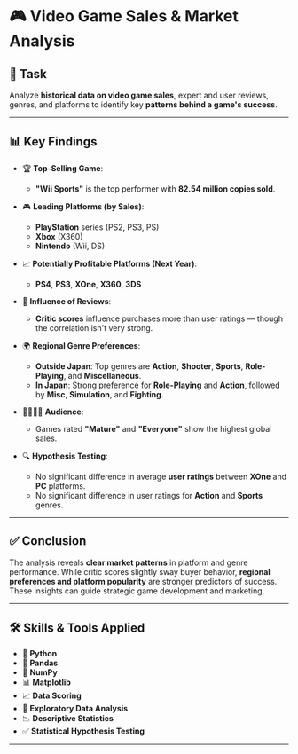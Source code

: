 # 🎮 Video Game Sales & Market Analysis

## 📝 Task

Analyze **historical data on video game sales**, expert and user reviews, genres, and platforms to identify key **patterns behind a game's success**.

---

## 📊 Key Findings

- 🏆 **Top-Selling Game**:  
  - **"Wii Sports"** is the top performer with **82.54 million copies sold**.

- 🎮 **Leading Platforms (by Sales)**:
  - **PlayStation** series (PS2, PS3, PS)
  - **Xbox** (X360)
  - **Nintendo** (Wii, DS)

- 📈 **Potentially Profitable Platforms (Next Year)**:
  - **PS4**, **PS3**, **XOne**, **X360**, **3DS**

- 🧠 **Influence of Reviews**:
  - **Critic scores** influence purchases more than user ratings — though the correlation isn't very strong.

- 🌍 **Regional Genre Preferences**:
  - **Outside Japan**: Top genres are **Action**, **Shooter**, **Sports**, **Role-Playing**, and **Miscellaneous**.
  - **In Japan**: Strong preference for **Role-Playing** and **Action**, followed by **Misc**, **Simulation**, and **Fighting**.

- 👨‍👩‍👧‍👦 **Audience**:
  - Games rated **"Mature"** and **"Everyone"** show the highest global sales.

- 🔍 **Hypothesis Testing**:
  - No significant difference in average **user ratings** between **XOne** and **PC** platforms.
  - No significant difference in user ratings for **Action** and **Sports** genres.

---

## ✅ Conclusion

The analysis reveals **clear market patterns** in platform and genre performance. While critic scores slightly sway buyer behavior, **regional preferences and platform popularity** are stronger predictors of success. These insights can guide strategic game development and marketing.

---

## 🛠 Skills & Tools Applied

- 🐍 **Python**
- 🐼 **Pandas**
- 📐 **NumPy**
- 📊 **Matplotlib**
- 📈 **Data Scoring**
- 🔬 **Exploratory Data Analysis**
- 📉 **Descriptive Statistics**
- ✅ **Statistical Hypothesis Testing**

---

